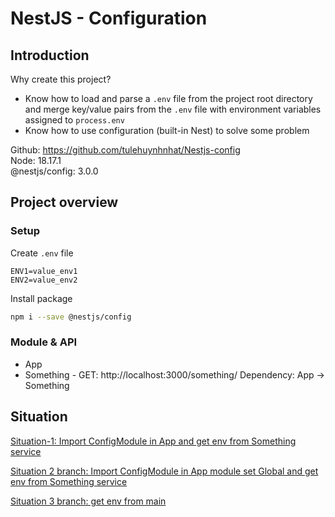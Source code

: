 # NestJS - Configuration

## Introduction

Why create this project?

- Know how to load and parse a `.env` file from the project root directory and merge key/value pairs from the `.env` file with environment variables assigned to `process.env`
- Know how to use configuration (built-in Nest) to solve some problem

Github: https://github.com/tulehuynhnhat/Nestjs-config  
Node: 18.17.1  
@nestjs/config: 3.0.0

## Project overview

### Setup

Create `.env` file

```env
ENV1=value_env1
ENV2=value_env2
```

Install package

```bash
npm i --save @nestjs/config
```

### Module & API

- App
- Something - GET: http://localhost:3000/something/
  Dependency: App -> Something

## Situation

[Situation-1: Import ConfigModule in App and get env from Something service](https://github.com/tulehuynhnhat/Nestjs-config/tree/situation-1)

[Situation 2 branch: Import ConfigModule in App module set Global and get env from Something service](https://github.com/tulehuynhnhat/Nestjs-config/tree/situation-2)

[Situation 3 branch: get env from main](https://github.com/tulehuynhnhat/Nestjs-config/tree/situation-3)
